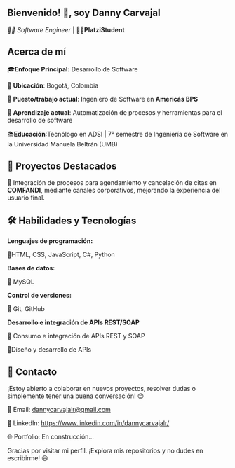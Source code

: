 ## Bienvenido! 👋, soy Danny Carvajal
*👨‍💻 Software Engineer* | 👨‍🚀**PlatziStudent**
 

**Acerca de mí**  
--

🎓**Enfoque Principal:** Desarrollo de Software

📍 **Ubicación**: Bogotá, Colombia

💼 **Puesto/trabajo actual**: Ingeniero de Software en **Americás BPS**

🌱 **Aprendizaje actual**: Automatización de procesos y herramientas para el desarrollo de software

📚**Educación**:Tecnólogo en ADSI | 7° semestre de Ingeniería de Software en la Universidad Manuela Beltrán (UMB)



**🚀 Proyectos Destacados**
--

🔹 Integración de procesos para agendamiento y cancelación de citas en **COMFANDI**, mediante canales corporativos, mejorando la experiencia del usuario final.



**🛠️ Habilidades y Tecnologías**
--

**Lenguajes de programación:**

🔹HTML, CSS, JavaScript, C#, Python

**Bases de datos:**

🔹 MySQL

**Control de versiones:**

🔹 Git, GitHub

**Desarrollo e integración de APIs REST/SOAP**

🔹 Consumo e integración de APIs REST y SOAP

🔹Diseño y desarrollo de APIs


**🔭 Contacto**
--

¡Estoy abierto a colaborar en nuevos proyectos, resolver dudas o simplemente tener una buena conversación! 😊

📧 Email: dannycarvajalr@gmail.com

💼 LinkedIn: https://www.linkedin.com/in/dannycarvajalr/

🌐 Portfolio: En construcción...


Gracias por visitar mi perfil. ¡Explora mis repositorios y no dudes en escribirme! 😄
